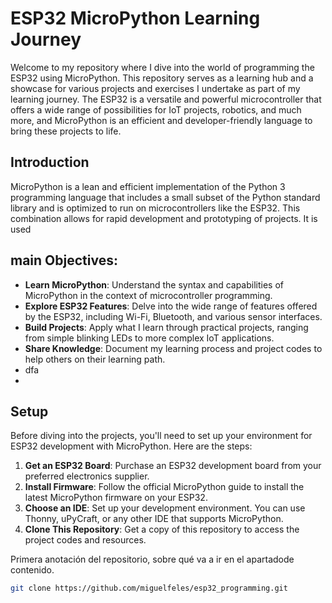 
# ESP32 MicroPython Learning Journey

Welcome to my repository where I dive into the world of programming the ESP32 using MicroPython. This repository serves as a learning hub and a showcase for various projects and exercises I undertake as part of my learning journey. The ESP32 is a versatile and powerful microcontroller that offers a wide range of possibilities for IoT projects, robotics, and much more, and MicroPython is an efficient and developer-friendly language to bring these projects to life.

## Introduction

MicroPython is a lean and efficient implementation of the Python 3 programming language that includes a small subset of the Python standard library and is optimized to run on microcontrollers like the ESP32. This combination allows for rapid development and prototyping of projects. It is used

## main Objectives:
- **Learn MicroPython**: Understand the syntax and capabilities of MicroPython in the context of microcontroller programming.
- **Explore ESP32 Features**: Delve into the wide range of features offered by the ESP32, including Wi-Fi, Bluetooth, and various sensor interfaces.
- **Build Projects**: Apply what I learn through practical projects, ranging from simple blinking LEDs to more complex IoT applications.
- **Share Knowledge**: Document my learning process and project codes to help others on their learning path.
- dfa
- 
## Setup

Before diving into the projects, you'll need to set up your environment for ESP32 development with MicroPython. Here are the steps:

1. **Get an ESP32 Board**: Purchase an ESP32 development board from your preferred electronics supplier.
2. **Install Firmware**: Follow the official MicroPython guide to install the latest MicroPython firmware on your ESP32.
3. **Choose an IDE**: Set up your development environment. You can use Thonny, uPyCraft, or any other IDE that supports MicroPython.
4. **Clone This Repository**: Get a copy of this repository to access the project codes and resources.

Primera anotación del repositorio, sobre qué va a ir en el apartadode contenido.
```bash
git clone https://github.com/miguelfeles/esp32_programming.git
